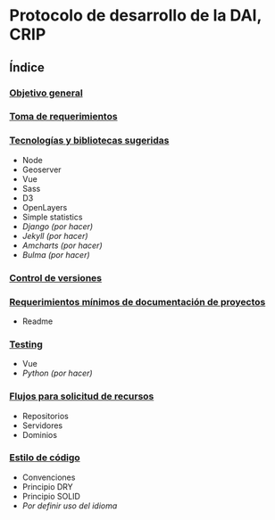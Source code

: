 # Protocolo de desarrollo de la DAI, CRIP

## Índice

### [Objetivo general](objetivo.md)

### [Toma de requerimientos](toma_de_requerimientos.md)

### [Tecnologías y bibliotecas sugeridas](tecnologias_y_bibliotecas.md)
* Node
* Geoserver
* Vue
* Sass
* D3
* OpenLayers
* Simple statistics
* *Django (por hacer)*
* *Jekyll (por hacer)*
* *Amcharts (por hacer)*
* *Bulma (por hacer)*

### [Control de versiones](control_versiones.md)

### [Requerimientos mínimos de documentación de proyectos](documentacion_de_proyectos.md)
* Readme

### [Testing](testing.md)
* Vue
* *Python (por hacer)*

### [Flujos para solicitud de recursos](solicitud_de_recursos.md)
* Repositorios
* Servidores
* Dominios

### [Estilo de código](estilo_de_codigo.md)
* Convenciones
* Principio DRY
* Principio SOLID
* *Por definir uso del idioma*
